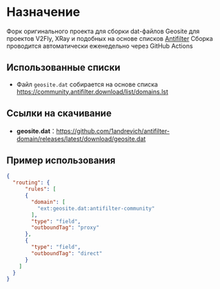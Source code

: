 # Назначение

Форк оригинального проекта для сборки dat-файлов Geosite для проектов V2Fly, XRay и подобных на основе списков [Antifilter](https://antifilter.download/)
Сборка проводится автоматически еженедельно через GitHub Actions

## Использованные списки
- Файл ```geosite.dat``` собирается на основе списка <https://community.antifilter.download/list/domains.lst>

## Ссылки на скачивание

- **geosite.dat**：<https://github.com/1andrevich/antifilter-domain/releases/latest/download/geosite.dat>

## Пример использования

```json
{
  "routing": {
      "rules": [
      {
        "domain": [
          "ext:geosite.dat:antifilter-community"
        ],
        "type": "field",
        "outboundTag": "proxy"
      },
      {
        "type": "field",
        "outboundTag": "direct"
      }
    ]
  }
}
```
